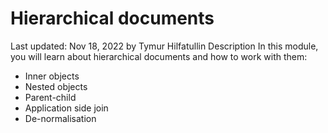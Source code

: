 # Hierarchical documents 
Last updated: Nov 18, 2022 by Tymur Hilfatullin
Description
In this module, you will learn about hierarchical documents and how to work with them:

- Inner objects
- Nested objects
- Parent-child
- Application side join
- De-normalisation
